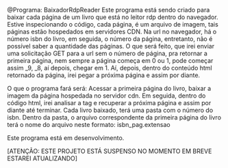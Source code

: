 @Programa: BaixadorRdpReader
Este programa está sendo criado para baixar cada página de um livro que está no leitor rdp dentro do navegador.
Estive inspecionando o código, cada página, é um arquivo de imagem, tais páginas estão hospedados em servidores CDN.
Na url no navegador, há o número isbn do livro, em seguida, o número da página, entretanto, não é possível saber a quantidade das páginas.
O que será feito, que irei enviar uma solicitação GET para a url sem o número de página, pra retornar a primeira página, nem sempre a página começa em 0 ou 1, pode começar assim _9, _8, aí depois, chegar em 1.
Aí, depois, dentro do conteúdo html retornado da página, irei pegar a próxima página e assim por diante.

O que o programa fará será:
Acessar a primeira página do livro, baixar a imagem da página hospedada no servidor cdn.
Em seguida, dentro do código html, irei analisar a tag e recuperar a próxima página e assim por diante até terminar.
Cada livro baixado, terá uma pasta com o número do isbn.
Dentro da pasta, o arquivo correspondente da primeira página do livro terá o nome do arquivo neste formato:
isbn_pag.extensao


Este programa está em desenvolvimento.

[ATENÇÃO: ESTE PROJETO ESTÁ SUSPENSO NO MOMENTO EM BREVE ESTAREI ATUALIZANDO]
